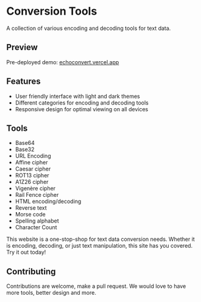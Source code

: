 # Conversion Tools

A collection of various encoding and decoding tools for text data. 

## Preview

Pre-deployed demo: [echoconvert.vercel.app](https://echoconvert.vercel.app/)

## Features
- User friendly interface with light and dark themes
- Different categories for encoding and decoding tools
- Responsive design for optimal viewing on all devices

## Tools
- Base64
- Base32
- URL Encoding
- Affine cipher
- Caesar cipher
- ROT13 cipher
- A1Z26 cipher
- Vigenère cipher
- Rail Fence cipher
- HTML encoding/decoding
- Reverse text
- Morse code
- Spelling alphabet
- Character Count

This website is a one-stop-shop for text data conversion needs. Whether it is encoding, decoding, or just text manipulation, this site has you covered. Try it out today!

## Contributing

Contributions are welcome, make a pull request. We would love to have more tools, better design and more.
